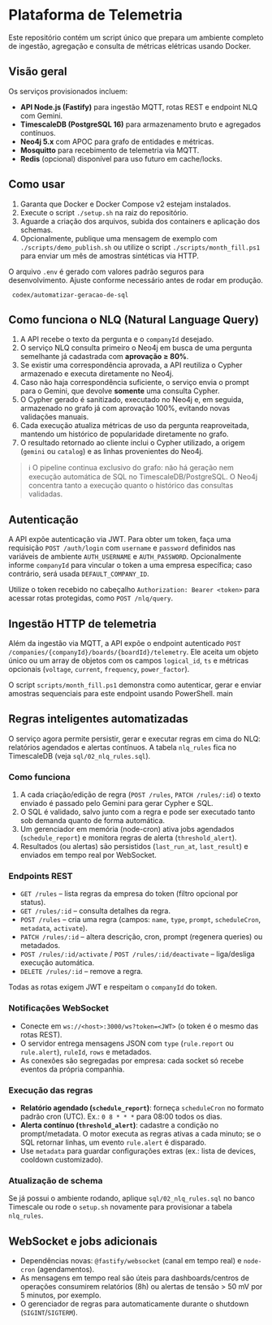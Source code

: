 # Plataforma de Telemetria

Este repositório contém um script único que prepara um ambiente completo de ingestão, agregação e consulta de métricas elétricas usando Docker.

## Visão geral

Os serviços provisionados incluem:

- **API Node.js (Fastify)** para ingestão MQTT, rotas REST e endpoint NLQ com Gemini.
- **TimescaleDB (PostgreSQL 16)** para armazenamento bruto e agregados contínuos.
- **Neo4j 5.x** com APOC para grafo de entidades e métricas.
- **Mosquitto** para recebimento de telemetria via MQTT.
- **Redis** (opcional) disponível para uso futuro em cache/locks.

## Como usar

1. Garanta que Docker e Docker Compose v2 estejam instalados.
2. Execute o script `./setup.sh` na raiz do repositório.
3. Aguarde a criação dos arquivos, subida dos containers e aplicação dos schemas.
4. Opcionalmente, publique uma mensagem de exemplo com `./scripts/demo_publish.sh` ou utilize o script `./scripts/month_fill.ps1` para enviar um mês de amostras sintéticas via HTTP.

O arquivo `.env` é gerado com valores padrão seguros para desenvolvimento. Ajuste conforme necessário antes de rodar em produção.

     codex/automatizar-geracao-de-sql
## Como funciona o NLQ (Natural Language Query)

1. A API recebe o texto da pergunta e o `companyId` desejado.
2. O serviço NLQ consulta primeiro o Neo4j em busca de uma pergunta semelhante já cadastrada com **aprovação ≥ 80%**.
3. Se existir uma correspondência aprovada, a API reutiliza o Cypher armazenado e executa diretamente no Neo4j.
4. Caso não haja correspondência suficiente, o serviço envia o prompt para o Gemini, que devolve **somente** uma consulta Cypher.
5. O Cypher gerado é sanitizado, executado no Neo4j e, em seguida, armazenado no grafo já com aprovação 100%, evitando novas validações manuais.
6. Cada execução atualiza métricas de uso da pergunta reaproveitada, mantendo um histórico de popularidade diretamente no grafo.
7. O resultado retornado ao cliente inclui o Cypher utilizado, a origem (`gemini` ou `catalog`) e as linhas provenientes do Neo4j.

> ℹ️ O pipeline continua exclusivo do grafo: não há geração nem execução automática de SQL no TimescaleDB/PostgreSQL. O Neo4j concentra tanto a execução quanto o histórico das consultas validadas.

## Autenticação

A API expõe autenticação via JWT. Para obter um token, faça uma requisição `POST /auth/login` com `username` e `password` definidos nas variáveis de ambiente `AUTH_USERNAME` e `AUTH_PASSWORD`. Opcionalmente informe `companyId` para vincular o token a uma empresa específica; caso contrário, será usada `DEFAULT_COMPANY_ID`.

Utilize o token recebido no cabeçalho `Authorization: Bearer <token>` para acessar rotas protegidas, como `POST /nlq/query`.

## Ingestão HTTP de telemetria

Além da ingestão via MQTT, a API expõe o endpoint autenticado `POST /companies/{companyId}/boards/{boardId}/telemetry`. Ele aceita um objeto único ou um array de objetos com os campos `logical_id`, `ts` e métricas opcionais (`voltage`, `current`, `frequency`, `power_factor`).

O script `scripts/month_fill.ps1` demonstra como autenticar, gerar e enviar amostras sequenciais para este endpoint usando PowerShell.
     main


## Regras inteligentes automatizadas

O serviço agora permite persistir, gerar e executar regras em cima do NLQ: relatórios agendados e alertas contínuos. A tabela `nlq_rules` fica no TimescaleDB (veja `sql/02_nlq_rules.sql`).

### Como funciona

1. A cada criação/edição de regra (`POST /rules`, `PATCH /rules/:id`) o texto enviado é passado pelo Gemini para gerar Cypher e SQL.
2. O SQL é validado, salvo junto com a regra e pode ser executado tanto sob demanda quanto de forma automática.
3. Um gerenciador em memória (node-cron) ativa jobs agendados (`schedule_report`) e monitora regras de alerta (`threshold_alert`).
4. Resultados (ou alertas) são persistidos (`last_run_at`, `last_result`) e enviados em tempo real por WebSocket.

### Endpoints REST

- `GET /rules` – lista regras da empresa do token (filtro opcional por status).
- `GET /rules/:id` – consulta detalhes da regra.
- `POST /rules` – cria uma regra (campos: `name`, `type`, `prompt`, `scheduleCron`, `metadata`, `activate`).
- `PATCH /rules/:id` – altera descrição, cron, prompt (regenera queries) ou metadados.
- `POST /rules/:id/activate` / `POST /rules/:id/deactivate` – liga/desliga execução automática.
- `DELETE /rules/:id` – remove a regra.

Todas as rotas exigem JWT e respeitam o `companyId` do token.

### Notificações WebSocket

- Conecte em `ws://<host>:3000/ws?token=<JWT>` (o token é o mesmo das rotas REST).
- O servidor entrega mensagens JSON com `type` (`rule.report` ou `rule.alert`), `ruleId`, `rows` e metadados.
- As conexões são segregadas por empresa: cada socket só recebe eventos da própria companhia.

### Execução das regras

- **Relatório agendado (`schedule_report`)**: forneça `scheduleCron` no formato padrão cron (UTC). Ex.: `0 8 * * *` para 08:00 todos os dias.
- **Alerta contínuo (`threshold_alert`)**: cadastre a condição no prompt/metadata. O motor executa as regras ativas a cada minuto; se o SQL retornar linhas, um evento `rule.alert` é disparado.
- Use `metadata` para guardar configurações extras (ex.: lista de devices, cooldown customizado).

### Atualização de schema

Se já possui o ambiente rodando, aplique `sql/02_nlq_rules.sql` no banco Timescale ou rode o `setup.sh` novamente para provisionar a tabela `nlq_rules`.

## WebSocket e jobs adicionais

- Dependências novas: `@fastify/websocket` (canal em tempo real) e `node-cron` (agendamentos).
- As mensagens em tempo real são úteis para dashboards/centros de operações consumirem relatórios (8h) ou alertas de tensão > 50 mV por 5 minutos, por exemplo.
- O gerenciador de regras para automaticamente durante o shutdown (`SIGINT`/`SIGTERM`).

